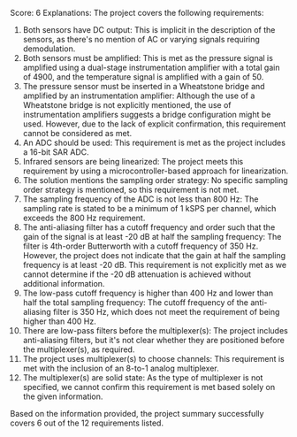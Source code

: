 Score: 6
Explanations: 
The project covers the following requirements:

1. Both sensors have DC output: This is implicit in the description of the sensors, as there's no mention of AC or varying signals requiring demodulation.
2. Both sensors must be amplified: This is met as the pressure signal is amplified using a dual-stage instrumentation amplifier with a total gain of 4900, and the temperature signal is amplified with a gain of 50.
3. The pressure sensor must be inserted in a Wheatstone bridge and amplified by an instrumentation amplifier: Although the use of a Wheatstone bridge is not explicitly mentioned, the use of instrumentation amplifiers suggests a bridge configuration might be used. However, due to the lack of explicit confirmation, this requirement cannot be considered as met.
4. An ADC should be used: This requirement is met as the project includes a 16-bit SAR ADC.
5. Infrared sensors are being linearized: The project meets this requirement by using a microcontroller-based approach for linearization.
6. The solution mentions the sampling order strategy: No specific sampling order strategy is mentioned, so this requirement is not met.
7. The sampling frequency of the ADC is not less than 800 Hz: The sampling rate is stated to be a minimum of 1 kSPS per channel, which exceeds the 800 Hz requirement.
8. The anti-aliasing filter has a cutoff frequency and order such that the gain of the signal is at least -20 dB at half the sampling frequency: The filter is 4th-order Butterworth with a cutoff frequency of 350 Hz. However, the project does not indicate that the gain at half the sampling frequency is at least -20 dB. This requirement is not explicitly met as we cannot determine if the -20 dB attenuation is achieved without additional information.
9. The low-pass cutoff frequency is higher than 400 Hz and lower than half the total sampling frequency: The cutoff frequency of the anti-aliasing filter is 350 Hz, which does not meet the requirement of being higher than 400 Hz.
10. There are low-pass filters before the multiplexer(s): The project includes anti-aliasing filters, but it's not clear whether they are positioned before the multiplexer(s), as required.
11. The project uses multiplexer(s) to choose channels: This requirement is met with the inclusion of an 8-to-1 analog multiplexer.
12. The multiplexer(s) are solid state: As the type of multiplexer is not specified, we cannot confirm this requirement is met based solely on the given information.

Based on the information provided, the project summary successfully covers 6 out of the 12 requirements listed.

